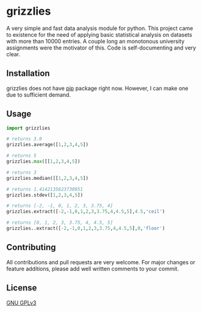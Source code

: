 # grizzlies

A very simple and fast data analysis module for python. This project came to existence for the need of applying basic statistical analysis on datasets with more than 10000 entries. A couple long an monotonous university assignments were the motivator of this. Code is self-documenting and very clear.

## Installation

grizzlies does not have [pip](https://pip.pypa.io/en/stable/) package right now. However, I can make one due to sufficient demand.

## Usage

```python
import grizzlies

# returns 3.0
grizzlies.average([1,2,3,4,5])

# returns 5
grizzlies.max([[1,2,3,4,5])

# returns 3
grizzlies.median([[1,2,3,4,5])

# returns 1.4142135623730951
grizzlies.stdev([1,2,3,4,5])

# returns [-2, -1, 0, 1, 2, 3, 3.75, 4]
grizzlies.extract([-2,-1,0,1,2,3,3.75,4,4.5,5],4.5,'ceil')

# returns [0, 1, 2, 3, 3.75, 4, 4.5, 5]
grizzlies..extract([-2,-1,0,1,2,3,3.75,4,4.5,5],0,'floor')
```

## Contributing
All contributions and pull requests are very welcome. For major changes or feature additions, please add well written comments to your commit.

## License
[GNU GPLv3](https://choosealicense.com/licenses/gpl-3.0/)
